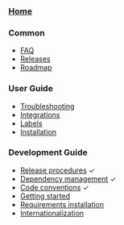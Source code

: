 ### [Home](https://github.com/kubernetes/dashboard/wiki)

### Common

- [FAQ]()
- [Releases]()
- [Roadmap](https://github.com/kubernetes/dashboard/wiki/Roadmap)

### User Guide

- [Troubleshooting](https://github.com/kubernetes/dashboard/wiki/Troubleshooting)
- [Integrations](https://github.com/kubernetes/dashboard/wiki/Integrations)
- [Labels](https://github.com/kubernetes/dashboard/wiki/Labels)
- [Installation](https://github.com/kubernetes/dashboard/wiki/Installation)

### Development Guide

- [Release procedures](https://github.com/kubernetes/dashboard/wiki/Release-procedures) ✓
- [Dependency management](https://github.com/kubernetes/dashboard/wiki/Dependency-management) ✓
- [Code conventions](https://github.com/kubernetes/dashboard/wiki/Code-conventions) ✓
- [Getting started](https://github.com/kubernetes/dashboard/wiki/Getting-started)
- [Requirements installation](https://github.com/kubernetes/dashboard/wiki/Requirements-installation)
- [Internationalization](https://github.com/kubernetes/dashboard/wiki/Internationalization)